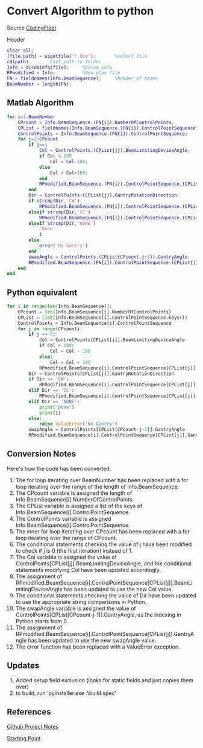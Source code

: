 # Convert Algorithm to python

Source [CodingFleet](https://codingfleet.com/code-converter/matlab/python/)

Header

```Matlab
clear all;
[file,path] = uigetfile('*.dcm');       %select file
cd(path)        %set path to folder
Info = dicominfo(file);     %Dicom info
RPmodified = Info;          %New plan file
FN = fieldnames(Info.BeamSequence);     %Number of beams
BeamNumber = length(FN);
```

## Matlab Algorithm

```Matlab
for i=1:BeamNumber
    CPcount = Info.BeamSequence.(FN{i}).NumberOfControlPoints;
    CPList = fieldnames(Info.BeamSequence.(FN{i}).ControlPointSequence);
    ControlPoints = Info.BeamSequence.(FN{i}).ControlPointSequence;
    for j=1:CPcount
        if j==1
            Col = ControlPoints.(CPList{j}).BeamLimitingDeviceAngle;
            if Col > 180
                Col = Col-180;   
            else 
                Col = Col+180;
            end
            RPmodified.BeamSequence.(FN{i}).ControlPointSequence.(CPList{j}).BeamLimitingDeviceAngle = Col;
        end
        Dir = ControlPoints.(CPList{j}).GantryRotationDirection;
        if strcmp(Dir,'CW')
            RPmodified.BeamSequence.(FN{i}).ControlPointSequence.(CPList{j}).GantryRotationDirection = 'CC';
        elseif strcmp(Dir,'CC')
            RPmodified.BeamSequence.(FN{i}).ControlPointSequence.(CPList{j}).GantryRotationDirection = 'CW';
        elseif strcmp(Dir,'NONE')
            'Done'
            i
        else
            error('No Gantry')
        end
        swapAngle = ControlPoints.(CPList{CPcount-j+1}).GantryAngle;
        RPmodified.BeamSequence.(FN{i}).ControlPointSequence.(CPList{j}).GantryAngle = swapAngle;
    end
end
```

## Python equivalent

```Python
for i in range(len(Info.BeamSequence)):
    CPcount = len(Info.BeamSequence[i].NumberOfControlPoints)
    CPList = list(Info.BeamSequence[i].ControlPointSequence.keys())
    ControlPoints = Info.BeamSequence[i].ControlPointSequence
    for j in range(CPcount):
        if j == 0:
            Col = ControlPoints[CPList[j]].BeamLimitingDeviceAngle
            if Col > 180:
                Col = Col - 180
            else:
                Col = Col + 180
            RPmodified.BeamSequence[i].ControlPointSequence[CPList[j]].BeamLimitingDeviceAngle = Col
        Dir = ControlPoints[CPList[j]].GantryRotationDirection
        if Dir == 'CW':
            RPmodified.BeamSequence[i].ControlPointSequence[CPList[j]].GantryRotationDirection = 'CC'
        elif Dir == 'CC':
            RPmodified.BeamSequence[i].ControlPointSequence[CPList[j]].GantryRotationDirection = 'CW'
        elif Dir == 'NONE':
            print('Done')
            print(i)
        else:
            raise ValueError('No Gantry')
        swapAngle = ControlPoints[CPList[CPcount-j-1]].GantryAngle
        RPmodified.BeamSequence[i].ControlPointSequence[CPList[j]].GantryAngle = swapAngle

```

## Conversion Notes

Here's how the code has been converted:

1. The for loop iterating over BeamNumber has been replaced with a for loop iterating over the range of the length of Info.BeamSequence.
1. The CPcount variable is assigned the length of Info.BeamSequence[i].NumberOfControlPoints.
1. The CPList variable is assigned a list of the keys of Info.BeamSequence[i].ControlPointSequence.
1. The ControlPoints variable is assigned Info.BeamSequence[i].ControlPointSequence.
1. The inner for loop iterating over CPcount has been replaced with a for loop iterating over the range of CPcount.
1. The conditional statements checking the value of j have been modified to check if j is 0 (the first iteration) instead of 1.
1. The Col variable is assigned the value of ControlPoints[CPList[j]].BeamLimitingDeviceAngle, and the conditional statements modifying Col have been updated accordingly.
1. The assignment of RPmodified.BeamSequence[i].ControlPointSequence[CPList[j]].BeamLimitingDeviceAngle has been updated to use the new Col value.
1. The conditional statements checking the value of Dir have been updated to use the appropriate string comparisons in Python.
1. The swapAngle variable is assigned the value of ControlPoints[CPList[CPcount-j-1]].GantryAngle, as the indexing in Python starts from 0.
1. The assignment of RPmodified.BeamSequence[i].ControlPointSequence[CPList[j]].GantryAngle has been updated to use the new swapAngle value.
1. The error function has been replaced with a ValueError exception.

## Updates

1. Added setup field exclusion (looks for static fields and just copies them over)
1. to build, run 'pyinstaller.exe .\build.spec'

## References

[Github Project Notes](https://github.com/chriskiehl/Gooey/blob/master/docs/packaging/Packaging-Gooey.md)

[Starting Point](https://chriskiehl.com/article/packaging-gooey-with-pyinstaller)
